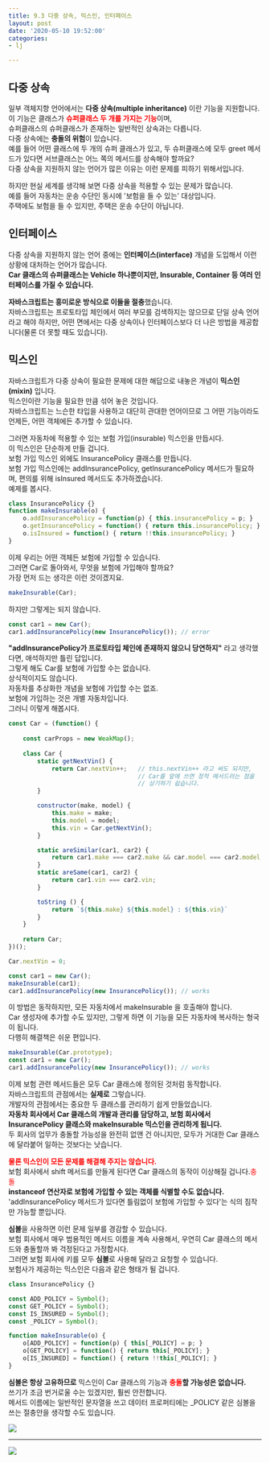 ```yaml
---
title: 9.3 다중 상속, 믹스인, 인터페이스
layout: post
date: '2020-05-10 19:52:00'
categories:
- lj

---
```


## 다중 상속

일부 객체지향 언어에서는 **다중 상속(multiple inheritance)** 이란 기능을 지원합니다.  
이 기능은 클래스가 <span style="color:red">**슈퍼클래스 두 개를 가지는 기능**</span>이며,  
슈퍼클래스의 슈퍼클래스가 존재하는 일반적인 상속과는 다릅니다.  
다중 상속에는 **충돌의 위험**이 있습니다.  
예를 들어 어떤 클래스에 두 개의 슈퍼 클래스가 있고, 두 슈퍼클래스에 모두 greet 메서드가 있다면 서브클래스는 어느 쪽의 메서드를 상속해야 할까요?  
다중 상속을 지원하지 않는 언어가 많은 이유는 이런 문제를 피하기 위해서입니다.

하지만 현실 세계를 생각해 보면 다중 상속을 적용할 수 있는 문제가 많습니다.  
예를 들어 자동차는 운송 수단인 동시에 '보험을 들 수 있는' 대상입니다.  
주택에도 보험을 들 수 있지만, 주택은 운송 수단이 아닙니다.  
## 인터페이스

다중 상속을 지원하지 않는 언어 중에는 **인터페이스(interface)** 개념을 도입해서 이런 상황에 대처하는 언어가 많습니다.  
**Car 클래스의 슈퍼클래스는 Vehicle 하나뿐이지만, Insurable, Container 등 여러 인터페이스를 가질 수 있습니다.**

**자바스크립트는 흥미로운 방식으로 이들을 절충**했습니다.  
자바스크립트는 프로토타입 체인에서 여러 부모를 검색하지는 않으므로 단일 상속 언어라고 해야 하지만, 어떤 면에서는 다중 상속이나 인터페이스보다 더 나은 방법을 제공합니다(물론 더 못할 때도 있습니다).

## 믹스인

자바스크립트가 다중 상속이 필요한 문제에 대한 해답으로 내놓은 개념이 **믹스인(mixin)** 입니다.  
믹스인이란 기능을 필요한 만큼 섞어 놓은 것입니다.  
자바스크립트는 느슨한 타입을 사용하고 대단히 관대한 언어이므로 그 어떤 기능이라도 언제든, 어떤 객체에든 추가할 수 있습니다.

그러면 자동차에 적용할 수 있는 보험 가입(insurable) 믹스인을 만듭시다.  
이 믹스인은 단순하게 만들 겁니다.  
보험 가입 믹스인 외에도 InsurancePolicy 클래스를 만듭니다.  
보험 가입 믹스인에는 addInsurancePolicy, getInsurancePolicy 메서드가 필요하며, 편의를 위해 isInsured 메서드도 추가하겠습니다.  
예제를 봅시다.

```javascript
class InsurancePolicy {}
function makeInsurable(o) {
	o.addInsurancePolicy = function(p) { this.insurancePolicy = p; }
	o.getInsurancePolicy = function() { return this.insurancePolicy; }
	o.isInsured = function() { return !!this.insurancePolicy; }
}
```

이제 우리는 어떤 객체든 보험에 가입할 수 있습니다.  
그러면 Car로 돌아와서, 무엇을 보험에 가입해야 할까요?  
가장 먼저 드는 생각은 이런 것이겠지요.

```javascript
makeInsurable(Car);
```

하지만 그렇게는 되지 않습니다.

```javascript
const car1 = new Car();
car1.addInsurancePolicy(new InsurancePolicy()); // error
```

**"addInsurancePolicy가 프로토타입 체인에 존재하지 않으니 당연하지"** 라고 생각했다면, 애석하지만 틀린 답입니다.  
그렇게 해도 Car를 보험에 가입할 수는 없습니다.  
상식적이지도 않습니다.  
자동차를 추상화한 개념을 보험에 가입할 수는 없죠.  
보험에 가입하는 것은 개별 자동차입니다.  
그러니 이렇게 해봅시다.

```javascript
const Car = (function() {
	
	const carProps = new WeakMap();
	
	class Car {
		static getNextVin() {
			return Car.nextVin++;   // this.nextVin++ 라고 써도 되지만,
			                        // Car를 앞에 쓰면 정적 메서드라는 점을
			                        // 상기하기 쉽습니다.
		}

		constructor(make, model) {
			this.make = make;
			this.model = model;
			this.vin = Car.getNextVin();
		}

		static areSimilar(car1, car2) {
			return car1.make === car2.make && car.model === car2.model;
		}
		static areSame(car1, car2) {
			return car1.vin === car2.vin;
		}

		toString () {
			return `${this.make} ${this.model} : ${this.vin}`
		}
	}
	
	return Car;
})();

Car.nextVin = 0;

const car1 = new Car();
makeInsurable(car1);
car1.addInsurancePolicy(new InsurancePolicy()); // works
```

이 방법은 동작하지만, 모든 자동차에서 makeInsurable 을 호출해야 합니다.  
Car 생성자에 추가할 수도 있지만, 그렇게 하면 이 기능을 모든 자동차에 복사하는 형국이 됩니다.  
다행히 해결책은 쉬운 편입니다.

```javascript
makeInsurable(Car.prototype);
const car1 = new Car();
car1.addInsurancePolicy(new InsurancePolicy()); // works
```

이제 보험 관련 메서드들은 모두 Car 클래스에 정의된 것처럼 동작합니다.  
자바스크립트의 관점에서는 **실제로** 그렇습니다.  
개발자의 관점에서는 중요한 두 클래스를 관리하기 쉽게 만들었습니다.  
**자동차 회사에서 Car 클래스의 개발과 관리를 담당하고, 보험 회사에서 InsurancePolicy 클래스와 makeInsurable 믹스인을 관리하게 됩니다.**  
두 회사의 업무가 충돌할 가능성을 완전히 없앤 건 아니지만, 모두가 거대한 Car 클래스에 달라붙어 일하는 것보다는 낫습니다.  

<span style="color:red;">**물론 믹스인이 모든 문제를 해결해 주지는 않습니다.**</span>  
보험 회사에서 shift 메서드를 만들게 된다면 Car 클래스의 동작이 이상해질 겁니다.<span style="color:red;">충돌</span>  
**instanceof 연산자로 보험에 가입할 수 있는 객체를 식별할 수도 없습니다.**  
'addInsurancePolicy 메서드가 있다면 틀림없이 보험에 가입할 수 있다'는 식의 짐작만 가능할 뿐입니다.

**심볼**을 사용하면 이런 문제 일부를 경감할 수 있습니다.  
보험 회사에서 매우 범용적인 메서드 이름을 계속 사용해서, 우연히 Car 클래스의 메서드와 충돌할까 봐 걱정된다고 가정합시다.  
그러면 보험 회사에 키를 모두 **심볼**로 사용해 달라고 요청할 수 있습니다.  
보험사가 제공하는 믹스인은 다음과 같은 형태가 될 겁니다.

```javascript
class InsurancePolicy {}

const ADD_POLICY = Symbol();
const GET_POLICY = Symbol();
const IS_INSURED = Symbol();
const _POLICY = Symbol();

function makeInsurable(o) {
	o[ADD_POLICY] = function(p) { this[_POLICY] = p; }
	o[GET_POLICY] = function() { return this[_POLICY]; }
	o[IS_INSURED] = function() { return !!this[_POLICY]; }
}
```

**심볼은 항상 고유하므로** 믹스인이 Car 클래스의 기능과 **<span style="color:red;">충돌</span>할 가능성은 없습니다.**  
쓰기가 조금 번거로울 수는 있겠지만, 훨씬 안전합니다.  
메서드 이름에는 일반적인 문자열을 쓰고 데이터 프로퍼티에는 _POLICY 같은 심볼을 쓰는 절충안을 생각할 수도 있습니다.

![](/static/img/learningjs/image84.jpg)

---

![](/static/img/learningjs/image85.jpg)